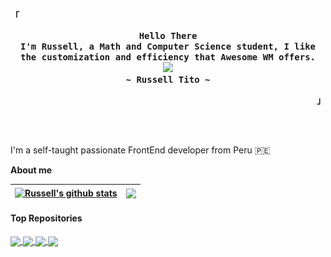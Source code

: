 <!-- Rxyhn's Aesthetic GitHub Profile -->
<div align="justify">

<!-- Profile -->
<p align="left"><strong><samp>「</samp></strong></p>
  <p align="center">
    <samp>
      <b>
        Hello There
      <br>
        I'm Russell,  a Math and Computer Science student, I like the customization and efficiency that Awesome WM offers.
      </b>
      <br>
        <image src="https://readme-typing-svg.herokuapp.com?font=Iosevka&size=14&color=6791c9&center=true&width=840&height=45&lines=En+el+reino+de+lo+probable,+la+comprensión+emerge+como+una+luz+en+la+oscuridad+de+lo+desconocido.">
      <br>
      <b>
        ~ Russell Tito ~
      </b>
    </samp>
  </p>
<p align="right"><strong><samp>」</samp></strong></p>

<br>

</div>

<!--<p align="center"><a href="https://anuraghazra.github.io"><img width="80%" alt="Hello, I'm Anurag. I do open source!" src="./assets/gh-readme-header.png" /></a></p>-->

<br />

I'm a self-taught passionate FrontEnd developer from Peru 🇵🇪

**About me**

<!--
- 💼 FrontEnd Engineer at [Razorpay](http://razorpay.com/)

- 📈 Built github-readme-stats, verlyjs and more, **50m+** hits • **50K** stars on GitHub

- ❤️ I love writing TypeScript, and building fun experiments on type-level
->>
<!--
<code><img height="20" alt="javascript" src="https://raw.githubusercontent.com/github/explore/80688e429a7d4ef2fca1e82350fe8e3517d3494d/topics/javascript/javascript.png"></code>
<code><img height="20" alt="typescript" src="https://raw.githubusercontent.com/github/explore/80688e429a7d4ef2fca1e82350fe8e3517d3494d/topics/typescript/typescript.png"></code>
<code><img height="20" alt="react" src="https://raw.githubusercontent.com/github/explore/80688e429a7d4ef2fca1e82350fe8e3517d3494d/topics/react/react.png"></code>
<code><img height="20" alt="graphql" src="https://raw.githubusercontent.com/github/explore/5c058a388828bb5fde0bcafd4bc867b5bb3f26f3/topics/graphql/graphql.png"></code>
<code><img height="20" alt="nodejs" src="https://raw.githubusercontent.com/github/explore/80688e429a7d4ef2fca1e82350fe8e3517d3494d/topics/nodejs/nodejs.png"></code>    
-->

| <a href="https://github.com/anuraghazra/github-readme-stats"><img align="center" src="https://github-readme-stats.vercel.app/api?username=Noodle96&show_icons=true&include_all_commits=true&theme=highcontrast&hide_border=true" alt="Russell's github stats" /></a> | <a href="https://github.com/anuraghazra/github-readme-stats"><img align="center" src="https://github-readme-stats.vercel.app/api/top-langs/?username=Noodle96&layout=compact&theme=radical&hide_border=true" /></a> |
| ------------- | ------------- |

#### Top Repositories


<a href="https://github.com/Noodle96/EstructuraDeDatos">
  <img align="center" src="https://github-readme-stats.vercel.app/api/pin/?username=Noodle96&repo=EstructuraDeDatos&theme=radical" />
</a>
<a href="https://github.com/Noodle96/contestProgramming">
  <img align="center" src="https://github-readme-stats.vercel.app/api/pin/?username=Noodle96&repo=contestProgramming&theme=merko" />
</a>

<a href="https://github.com/Noodle96/ReactPortfolio">
  <img align="center" src="https://github-readme-stats.vercel.app/api/pin/?username=Noodle96&repo=ReactPortfolio&theme=dark" />
</a>
<a href="https://github.com/Noodle96/Javascript-Portfolio">
  <img align="center" src="https://github-readme-stats.vercel.app/api/pin/?username=Noodle96&repo=Javascript-Portfolio&theme=cobalt" />
</a>

<br />
<br />
<!--
<a href="https://twitter.com/anuraghazru">
  <img align="right" alt="Anurag Hazra | Twitter" width="21px" src="https://raw.githubusercontent.com/anuraghazra/anuraghazra/master/assets/twitter.svg" />
</a>
<a href="https://codesandbox.io/u/anuraghazra">
  <img align="right" alt="Anurag Hazra | CodeSandbox" width="20px" src="https://raw.githubusercontent.com/anuraghazra/anuraghazra/master/assets/codesandbox.svg" />
</a>
->>
